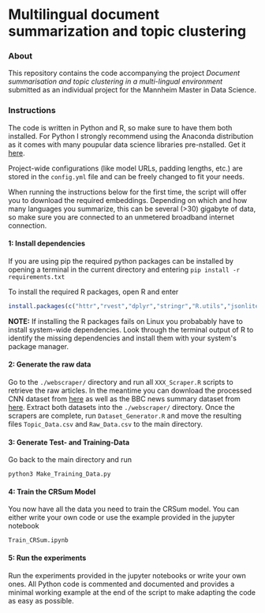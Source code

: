 # Multilingual document summarization and topic clustering

### About
This repository contains the code accompanying the project _Document summarisation and topic clustering in a multi-lingual environment_
submitted as an individual project for the Mannheim Master in Data Science.

### Instructions
The code is written in Python and R, so make sure to have them both
installed. For Python I strongly recommend using the Anaconda distribution
as it comes with many poupular data science libraries pre-nstalled. Get it
[here](https://www.anaconda.com/).

Project-wide configurations (like model URLs, padding lengths, etc.) are stored
in the `config.yml` file and can be freely changed to fit your needs.

When running the instructions below for the first time, the script will offer you to download
the required embeddings. Depending on which and how many languages you summarize, this
can be several (>30) gigabyte of data, so make sure you are connected to an unmetered 
broadband internet connection.

#### 1: Install dependencies
If you are using pip the required python packages can be installed by opening 
a terminal in the current directory and entering 
 `pip install -r requirements.txt `
 
To install the required R packages, open R and enter
```r
install.packages(c("httr","rvest","dplyr","stringr","R.utils","jsonlite"))
```
**NOTE:** If installing the R packages fails on Linux you probabably have to install
system-wide dependencies. Look through the terminal output of R to identify the missing
dependencies and install them with your system's package manager.

#### 2: Generate the raw data
Go to the `./webscraper/` directory and run all `XXX_Scraper.R` scripts to retrieve
the raw articles. In the meantime you can download the processed CNN dataset from [here](https://github.com/abisee/cnn-dailymail)
as well as the BBC news summary dataset from [here](https://www.kaggle.com/pariza/bbc-news-summary). Extract
both datasets into the `./webscraper/` directory. Once the scrapers are complete, run
`Dataset_Generator.R` and move the resulting files `Topic_Data.csv` and `Raw_Data.csv` to the
main directory.

#### 3: Generate Test- and Training-Data
Go back to the main directory and run

`python3 Make_Training_Data.py`

#### 4: Train the CRSum Model
You now have all the data you need to train the CRSum model. You can either write
your own code or use the example provided in the jupyter notebook 

`Train_CRSum.ipynb`

#### 5: Run the experiments
Run the experiments provided in the jupyter  notebooks or
write your own ones. All Python code is commented and documented and provides
a minimal working example at the end of the script to make adapting the code as easy
as possible.